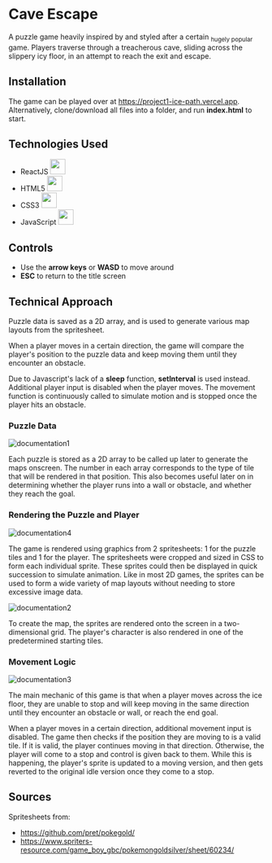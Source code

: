 # Cave Escape

A puzzle game heavily inspired by and styled after a certain <sub>hugely popular</sub> game. Players traverse through a treacherous cave, sliding across the slippery icy floor, in an attempt to reach the exit and escape.


## Installation

The game can be played over at https://project1-ice-path.vercel.app. Alternatively, clone/download all files into a folder, and run **index.html** to start.

## Technologies Used

- ReactJS <picture><source media="(prefers-color-scheme: dark)" srcset="https://cdn.jsdelivr.net/gh/llkyz/llkyz/icons/react/react-original.svg"><img height="30" width="30" src="https://cdn.jsdelivr.net/gh/llkyz/llkyz/icons/react/react-original.svg"></picture> 
- HTML5 <picture><source media="(prefers-color-scheme: dark)" srcset="https://cdn.jsdelivr.net/gh/llkyz/llkyz/icons/html5/html5-white-original-wordmark.svg"><img height="30" width="30" src="https://cdn.jsdelivr.net/gh/llkyz/llkyz/icons/html5/html5-original-wordmark.svg"></picture>
- CSS3 <picture><source media="(prefers-color-scheme: dark)" srcset="https://cdn.jsdelivr.net/gh/llkyz/llkyz/icons/css3/css3-white-original-wordmark.svg"><img height="30" width="30" src="https://cdn.jsdelivr.net/gh/llkyz/llkyz/icons/css3/css3-original-wordmark.svg"></picture>
- JavaScript <picture><source media="(prefers-color-scheme: dark)" srcset="https://cdn.jsdelivr.net/gh/llkyz/llkyz/icons/javascript/javascript-original.svg"><img height="30" width="30" src="https://cdn.jsdelivr.net/gh/llkyz/llkyz/icons/javascript/javascript-original.svg"></picture>

## Controls

- Use the **arrow keys** or **WASD** to move around
- **ESC** to return to the title screen

## Technical Approach
Puzzle data is saved as a 2D array, and is used to generate various map layouts from the spritesheet.

When a player moves in a certain direction, the game will compare the player's position to the puzzle data and keep moving them until they encounter an obstacle.

Due to Javascript's lack of a **sleep** function, **setInterval** is used instead. Additional player input is disabled when the player moves. The movement function is continuously called to simulate motion and is stopped once the player hits an obstacle.

### Puzzle Data
![documentation1](https://user-images.githubusercontent.com/115427253/201114957-28277eec-be8e-4f92-9280-45f43d106a35.JPG)

Each puzzle is stored as a 2D array to be called up later to generate the maps onscreen. The number in each array corresponds to the type of tile that will be rendered in that position. This also becomes useful later on in determining whether the player runs into a wall or obstacle, and whether they reach the goal.

### Rendering the Puzzle and Player
![documentation4](https://user-images.githubusercontent.com/115427253/201117006-f74d551c-2e0e-4838-802a-577b844c14a4.JPG)

The game is rendered using graphics from 2 spritesheets: 1 for the puzzle tiles and 1 for the player. The spritesheets were cropped and sized in CSS to form each individual sprite. These sprites could then be displayed in quick succession to simulate animation. Like in most 2D games, the sprites can be used to form a wide variety of map layouts without needing to store excessive image data.

![documentation2](https://user-images.githubusercontent.com/115427253/201114971-e01f3690-f1a8-438e-a57f-c549f0836a61.JPG)


To create the map, the sprites are rendered onto the screen in a two-dimensional grid. The player's character is also rendered in one of the predetermined starting tiles.

### Movement Logic
![documentation3](https://user-images.githubusercontent.com/115427253/201114964-05f00470-e8a9-4b84-a87d-e07939aa976c.JPG)

The main mechanic of this game is that when a player moves across the ice floor, they are unable to stop and will keep moving in the same direction until they encounter an obstacle or wall, or reach the end goal.

When a player moves in a certain direction, additional movement input is disabled. The game then checks if the position they are moving to is a valid tile. If it is valid, the player continues moving in that direction. Otherwise, the player will come to a stop and control is given back to them. While this is happening, the player's sprite is updated to a moving version, and then gets reverted to the original idle version once they come to a stop.

## Sources

Spritesheets from:
- https://github.com/pret/pokegold/
- https://www.spriters-resource.com/game_boy_gbc/pokemongoldsilver/sheet/60234/
